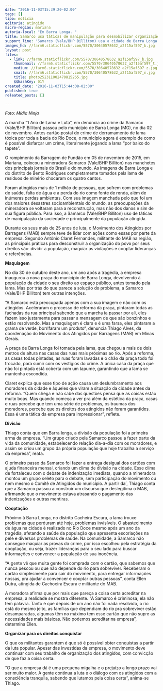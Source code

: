 ```yaml
---
date: "2016-11-03T15:39:20-02:00"
tags: []
tipo: noticia
editoria: atingido
micro-regiao: mariana
autoria-local: "Em Barra Longa. "
title: Samarco usa táticas de manipulação para desmobilizar organização dos atingidos
support_line: "Samarco (Vale/BHP Billiton) usa a cidade de Barra Longa para reparar não os danos causados, mas sua imagem pública"
images_hd: //farm6.staticflickr.com/5570/30640578632_a2f15af597_b.jpg
layout: post
files:
  - link: //farm6.staticflickr.com/5570/30640578632_a2f15af597_b.jpg
    thumbnail: //farm6.staticflickr.com/5570/30640578632_a2f15af597_t.jpg
    medium: //farm6.staticflickr.com/5570/30640578632_a2f15af597_z.jpg
    small: //farm6.staticflickr.com/5570/30640578632_a2f15af597_n.jpg
    title: photo252311002470815265.jpg
    $$hashKey: 01Y
created_date: "2016-11-03T15:44:08-02:00"
published: true
releated_posts: []

---
```

<p><em>Foto: M&iacute;dia Ninja</em></p>

<p>A marcha &ldquo;1 Ano de Lama e Luta&rdquo;, em den&uacute;ncia ao crime da Samarco (Vale/BHP Billiton) passou pelo munic&iacute;pio de Barra Longa (MG), no dia 02 de novembro. Antes cart&atilde;o postal do crime de derramamento de lama t&oacute;xica por toda a bacia do Rio Doce, o munic&iacute;pio agora &eacute; exemplo de como &eacute; poss&iacute;vel disfar&ccedil;ar um crime, literalmente jogando a lama &ldquo;por baixo do tapete&rdquo;.</p>

<p>O rompimento da Barragem de Fund&atilde;o em 05 de novembro de 2015, em Mariana, colocou a mineradora Samarco (Vale/BHP Billiton) nas manchetes dos principais jornais do Brasil e do mundo. As imagens de Barra Longa e do distrito de Bento Rodrigues completamente tomados pela lama de res&iacute;duos de min&eacute;rio chocaram os quatro cantos.</p>

<p>Foram atingidas mais de 1 milh&atilde;o de pessoas, que sofrem com problemas de sa&uacute;de, falta de &aacute;gua e a perda do rio como fonte de renda, al&eacute;m de in&uacute;meras perdas ambientas. Com sua imagem manchada pelo que foi um dos maiores desastres socioambientais do mundo, as preocupa&ccedil;&otilde;es da mineradora se voltaram para a reconstru&ccedil;&atilde;o, mas n&atilde;o dos danos e sim de sua figura p&uacute;blica. Para isso, a Samarco (Vale/BHP Billiton) uso de t&aacute;ticas de manipula&ccedil;&atilde;o da sociedade e principalmente da popula&ccedil;&atilde;o atingida.&nbsp; &nbsp;</p>

<p>Durante os seus mais de 25 anos de luta, o Movimento dos Atingidos por Barragens (MAB) sempre teve de lidar com a&ccedil;&otilde;es como essas por parte da empresa. Segundo Ant&ocirc;nio Claret Fernandes, militante do MAB na regi&atilde;o, as principais pr&aacute;ticas para desconstruir a organiza&ccedil;&atilde;o do povo por seus direitos s&atilde;o: dividir a popula&ccedil;&atilde;o, maquiar as viola&ccedil;&otilde;es e cooptar lideran&ccedil;as e refer&ecirc;ncias.</p>

<p><strong>Maquiagem</strong></p>

<p>No dia 30 de outubro deste ano, um ano ap&oacute;s a trag&eacute;dia, a empresa inaugurou a nova pra&ccedil;a do munic&iacute;pio de Barra Longa, devolvendo &agrave; popula&ccedil;&atilde;o da cidade o seu direito ao espa&ccedil;o p&uacute;blico, antes tomado pela lama. Mas por tr&aacute;s do que parece a solu&ccedil;&atilde;o do problema, a Samarco (Vale/BHP Billiton) tem outras inten&ccedil;&otilde;es.</p>

<p>&ldquo;A Samarco est&aacute; preocupada apenas com a sua imagem e n&atilde;o com os atingidos. Aceleraram o processo de reforma da pra&ccedil;a, pintaram todas as fachadas da rua principal sabendo que a marcha ia passar por ali, eles fazem isso justamente para passar a mensagem de que s&atilde;o bonzinhos e est&atilde;o resolvendo. Mas a maquiagem &eacute; clara e &eacute; uma farsa, eles pintaram a grama de verde, borrifaram um produto&rdquo;, denuncia Thiago Alves, da coordena&ccedil;&atilde;o do Movimento dos Atingidos por Barragens (MAB) em Minas Gerais.</p>

<p>A pra&ccedil;a de Barra Longa foi tomada pela lama, que chegou a mais de dois metros de altura nas casas das ruas mais pr&oacute;ximas ao rio. Ap&oacute;s a reforma, as casas todas pintadas, as ruas foram lavadas e o ch&atilde;o da pra&ccedil;a todo foi trocado, para sumir com os vest&iacute;gios do crime. A &uacute;nica casa da pra&ccedil;a que n&atilde;o foi pintada est&aacute; coberta com um tapume, garantindo que a lama se mantenha escondida.</p>

<p>Claret explica que esse tipo de a&ccedil;&atilde;o causa um deslumbramento aos moradores da cidade e &agrave;queles que viram a situa&ccedil;&atilde;o da cidade antes da reforma. &ldquo;Quem chega e n&atilde;o sabe das quest&otilde;es pensa que as coisas est&atilde;o muito boas. Mas quando come&ccedil;a a ver pra al&eacute;m da est&eacute;tica da pra&ccedil;a, casas e ruas percebe que tem uma s&eacute;rie de problemas, os traumas dos moradores, percebe que os direitos dos atingidos n&atilde;o foram garantidos. Essa &eacute; uma t&aacute;tica da empresa para impressionar&rdquo;, reflete.</p>

<p><strong>Divis&atilde;o</strong></p>

<p>Thiago conta que em Barra longa, a divis&atilde;o da popula&ccedil;&atilde;o foi a primeira arma da empresa. &ldquo;Um grupo criado pela Samarco passou a fazer parte da vida da comunidade, estabelecendo rela&ccedil;&atilde;o dia-a-dia com os moradores, e assim se criou um grupo da pr&oacute;pria popula&ccedil;&atilde;o que hoje trabalha a servi&ccedil;o da empresa&rdquo;, reata.</p>

<p>O primeiro passo da Samarco foi fazer a entrega desigual dos cart&otilde;es com ajuda financeira mensal, criando um clima de divis&atilde;o na cidade. Esse clima de fortaleceu com o debate de indeniza&ccedil;&atilde;o imediata, quando a mineradora montou um grupo seleto para o debate, sem participa&ccedil;&atilde;o do movimento ou nem mesmo o Comit&ecirc; de Atingidos do munic&iacute;pio. A partir da&iacute;, Thiago conta que a Samarco passou a construir um discurso que deslegitima o MAB, afirmando que o movimento estava atrasando o pagamento das indeniza&ccedil;&otilde;es e outras mentiras.</p>

<p><strong>Coopta&ccedil;&atilde;o</strong></p>

<p>Pr&oacute;ximo &agrave; Barra Longa, no distrito Cacheira Escura, a lama trouxe problemas que perduram at&eacute; hoje, problemas invis&iacute;veis. O abastecimento de &aacute;gua na cidade &eacute; realizado no Rio Doce mesmo ap&oacute;s um ano da trag&eacute;dia, afetando a sa&uacute;de da popula&ccedil;&atilde;o que apresenta escoria&ccedil;&otilde;es na pele e diversos problemas de sa&uacute;de. Na comunidade, a Samarco n&atilde;o consegue maquiar as provas do crime, por isso escolheu pela estrat&eacute;gia da coopta&ccedil;&atilde;o, ou seja, trazer lideran&ccedil;as para o seu lado para buscar informa&ccedil;&otilde;es e convencer a popula&ccedil;&atilde;o de sua inoc&ecirc;ncia.</p>

<p>&ldquo;A gente v&ecirc; que muita gente foi comprada com o cart&atilde;o, que sabemos que nunca pescou ou que n&atilde;o depende do rio para sobreviver. Receberam o cart&atilde;o simplesmente para sair do movimento, para entregar informa&ccedil;&otilde;es nossas, pra ajudar a convencer e cooptar outras pessoas&rdquo;, conta Ellen Dutra, atingida de Cachoeira Escura e militante do MAB.</p>

<p>A moradora afirma que por mais que pare&ccedil;a a coisa certa acreditar na empresa, a realidade se mostra diferente. &ldquo;A Samarco &eacute; criminosa, ela n&atilde;o tem palavra. Tanto &eacute; que depois de um ano n&atilde;o foi nada resolvido, o rio est&aacute; do mesmo jeito, as fam&iacute;lias que dependiam do rio pra sobreviver est&atilde;o desamparadas, algumas t&ecirc;m no m&aacute;ximo tem esse cart&atilde;o que n&atilde;o supre as necessidades mais b&aacute;sicas. N&atilde;o podemos acreditar na empresa&rdquo;, determina Ellen.&nbsp;</p>

<p><strong>Organizar para os direitos conquistar</strong></p>

<p>O que os militantes garantem &eacute; que s&oacute; &eacute; poss&iacute;vel obter conquistas a partir da luta popular. Apesar das investidas da empresa, o movimento deve continuar com seu trabalho de organiza&ccedil;&atilde;o dos atingidos, com convic&ccedil;&atilde;o de que faz a coisa certa.</p>

<p>&ldquo;O que a empresa d&aacute; &eacute; uma pequena migalha e o preju&iacute;zo a longo prazo vai ser muito maior. A gente continua a luta e o di&aacute;logo com os atingidos com a consci&ecirc;ncia tranquila, sabendo que lutamos pela coisa certa&rdquo;, anima-se Thiago.</p>
